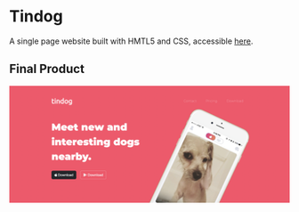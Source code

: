 # Tindog

A single page website built with HMTL5 and CSS, accessible
[here](https://faridamoussaeff.github.io/tindog/).

## Final Product

[![Watch the video](https://github.com/faridamoussaeff/tindog/blob/main/docs/tindog.png)](https://github.com/faridamoussaeff/tindog/blob/main/docs/Tindog.gif)
